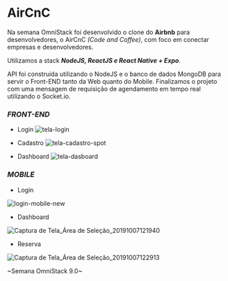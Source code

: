 # AirCnC


Na semana OmniStack foi desenvolvido o clone do **Airbnb** para desenvolvedores, o AirCnC *(Code and Coffee)*, com foco em conectar empresas e desenvolvedores.

Utilizamos a stack **_NodeJS, ReactJS e React Native + Expo_**.

API foi construída utilizando o NodeJS e o banco de dados MongoDB para servir o Front-END tanto da Web quanto do Mobile.
Finalizamos o projeto com uma mensagem de requisição de agendamento em tempo real utilizando o Socket.io.


### **_FRONT-END_**
- Login
![tela-login](https://user-images.githubusercontent.com/47895394/66323657-81e13980-e8fa-11e9-8130-e2de543b03ff.png)

- Cadastro
![tela-cadastro-spot](https://user-images.githubusercontent.com/47895394/66323907-eef4cf00-e8fa-11e9-95b0-91e599a08117.png)

- Dashboard
![tela-dasboard](https://user-images.githubusercontent.com/47895394/66324118-48f59480-e8fb-11e9-982d-ae867686d9e3.png)


### **_MOBILE_**
- Login

![login-mobile-new](https://user-images.githubusercontent.com/47895394/66325019-ea311a80-e8fc-11e9-9a53-869ed02ab4c5.jpeg)

- Dashboard

![Captura de Tela_Área de Seleção_20191007121940](https://user-images.githubusercontent.com/47895394/66325595-e651c800-e8fd-11e9-996f-ba751e7a3c50.png)

- Reserva

![Captura de Tela_Área de Seleção_20191007122913](https://user-images.githubusercontent.com/47895394/66325739-2b75fa00-e8fe-11e9-983e-cf506383abd1.png)



~Semana OmniStack 9.0~
